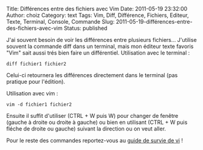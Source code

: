 Title: Différences entre des fichiers avec Vim
Date: 2011-05-19 23:32:00
Author: choiz
Category: text
Tags: Vim, Diff, Différence, Fichiers, Editeur, Texte, Terminal, Console, Commande
Slug: 2011-05-19-différences-entre-des-fichiers-avec-vim
Status: published

J'ai souvent besoin de voir les différences entre plusieurs fichiers...
J'utilise souvent la commande diff dans un terminal, mais mon éditeur
texte favoris "Vim" sait aussi trés bien faire un différentiel.
Utilisation avec le terminal :

    diff fichier1 fichier2

Celui-ci retournera les différences directement dans le terminal (pas
pratique pour l'édition).

Utilisation avec vim :

    vim -d fichier1 fichier2

Ensuite il suffit d'utiliser (CTRL + W puis W) pour changer de fenêtre
(gauche à droite ou droite à gauche) ou bien en utilisant (CTRL + W puis
fléche de droite ou gauche) suivant la direction ou on veut aller.

Pour le reste des commandes reportez-vous au [guide de survie de
vi](http://matrix.samizdat.net/pratique/documentation/guide-survie-VI.html)
!
